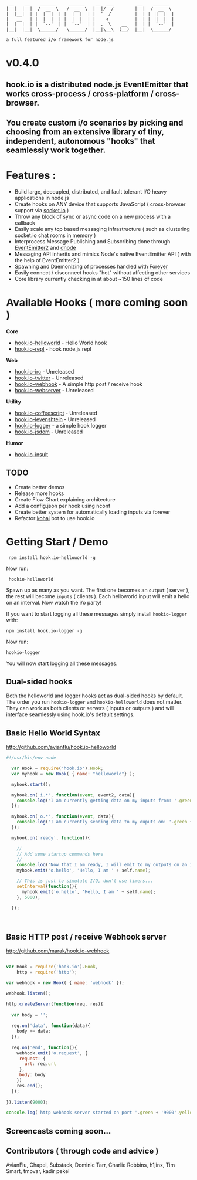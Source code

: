 



     __    __    ______     ______    __  ___         __    ______   
    |  |  |  |  /  __  \   /  __  \  |  |/  /        |  |  /  __  \  
    |  |__|  | |  |  |  | |  |  |  | |  '  /         |  | |  |  |  | 
    |   __   | |  |  |  | |  |  |  | |    <          |  | |  |  |  | 
    |  |  |  | |  `--'  | |  `--'  | |  .  \    __   |  | |  `--'  | 
    |__|  |__|  \______/   \______/  |__|\__\  (__)  |__|  \______/  

    a full featured i/o framework for node.js
    
# v0.4.0

## hook.io is a distributed node.js EventEmitter that works cross-process / cross-platform / cross-browser.

## You create custom i/o scenarios by picking and choosing from an extensive library of tiny, independent, autonomous "hooks" that seamlessly work together.

# Features :

- Build large, decoupled, distributed, and fault tolerant I/O heavy applications in node.js
- Create hooks on ANY device that supports JavaScript ( cross-browser support via [socket.io](http://socket.io) )
- Throw any block of sync or async code on a new process with a callback
- Easily scale any tcp based messaging infrastructure ( such as clustering socket.io chat rooms in memory ) 
- Interprocess Message Publishing and Subscribing done through [EventEmitter2](https://github.com/hij1nx/EventEmitter2) and [dnode](http://github.com/SubStack/dnode)
- Messaging API inherits and mimics Node's native EventEmitter API ( with the help of EventEmitter2 )
- Spawning and Daemonizing of processes handled with [Forever](https://github.com/indexzero/forever)
- Easily connect / disconnect hooks "hot" without affecting other services
- Core library currently checking in at about ~150 lines of code

# Available Hooks ( more coming soon )

**Core**

  - [hook.io-helloworld](http://github.com/avianflu/hook.io-helloworld) - Hello World hook
  - [hook.io-repl](http://github.com/marak/hook.io-repl) - hook node.js repl

**Web**
  
  - [hook.io-irc](http://github.com/marak/hook.io-irc) - Unreleased
  - [hook.io-twitter](http://github.com/marak/hook.io-twitter) - Unreleased
  - [hook.io-webhook](http://github.com/marak/hook.io-webhook) - A simple http post / receive hook
  - [hook.io-webserver](http://github.com/marak/hook.io-webserver) - Unreleased


**Utility**

  - [hook.io-coffeescript](http://github.com/coffeemate/hook.io-coffeescript) - Unreleased
  - [hook.io-levenshtein](https://github.com/AvianFlu/hook.io-levenshtein) - Unreleased
  - [hook.io-logger](http://github.com/marak/hook.io-logger) - a simple hook logger
  - [hook.io-jsdom](http://github.com/tmpvar/hook.io-jsdom) - Unreleased
  
**Humor**

  - [hook.io-insult](http://github.com/marak/hook.io-insult)

## TODO

  - Create better demos
  - Release more hooks
  - Create Flow Chart explaining architecture
  - Add a config.json per hook using nconf
  - Create better system for automatically loading inputs via forever
  - Refactor [kohai](http://github.com/nodejitsu/kohai) bot to use hook.io


# Getting Start / Demo

     npm install hook.io-helloworld -g

Now run:

     hookio-helloworld
     
Spawn up as many as you want. The first one becomes an `output` ( server ), the rest will become `inputs` ( clients ). Each helloworld input will emit a hello on an interval. Now watch the i/o party!     

If you want to start logging all these messages simply install `hookio-logger` with:

    npm install hook.io-logger -g
    

Now run:

    hookio-logger
    
You will now start logging all these messages. 


## Dual-sided hooks

Both the helloworld and logger hooks act as dual-sided hooks by default. The order you run `hookio-logger` and `hookio-helloworld` does not matter.  They can work as both clients or servers ( inputs or outputs ) and will interface seamlessly using hook.io's default settings.


## Basic Hello World Syntax
http://github.com/avianflu/hook.io-helloworld


``` js
#!/usr/bin/env node

  var Hook = require('hook.io').Hook;
  var myhook = new Hook( { name: "helloworld"} );

  myhook.start();

  myhook.on('i.*', function(event, event2, data){
    console.log('I am currently getting data on my inputs from: '.green + event.toString().yellow + ' ' + JSON.stringify(data).grey);
  });

  myhook.on('o.*', function(event, data){
    console.log('I am currently sending data to my ouputs on: '.green + event.toString().yellow + ' ' + JSON.stringify(data).grey);
  });

  myhook.on('ready', function(){

    //
    // Add some startup commands here
    //
    console.log('Now that I am ready, I will emit to my outputs on an interval'.yellow);
    myhook.emit('o.hello', 'Hello, I am ' + self.name);

    // This is just to simulate I/O, don't use timers...
    setInterval(function(){
      myhook.emit('o.hello', 'Hello, I am ' + self.name);
    }, 5000);

  });

 
```

## Basic HTTP post / receive Webhook server
http://github.com/marak/hook.io-webhook

``` js

var Hook = require('hook.io').Hook,
    http = require('http');

var webhook = new Hook( { name: 'webhook' });

webhook.listen();

http.createServer(function(req, res){
  
  var body = '';
  
  req.on('data', function(data){
    body += data;
  });
  
  req.on('end', function(){
    webhook.emit('o.request', {
     request: {
       url: req.url
     },
     body: body 
    })
    res.end();
  });
  
}).listen(9000);

console.log('http webhook server started on port '.green + '9000'.yellow);
```

## Screencasts coming soon...
 
## Contributors ( through code and advice )

AvianFlu, Chapel, Substack, Dominic Tarr, Charlie Robbins, h1jinx, Tim Smart, tmpvar, kadir pekel
